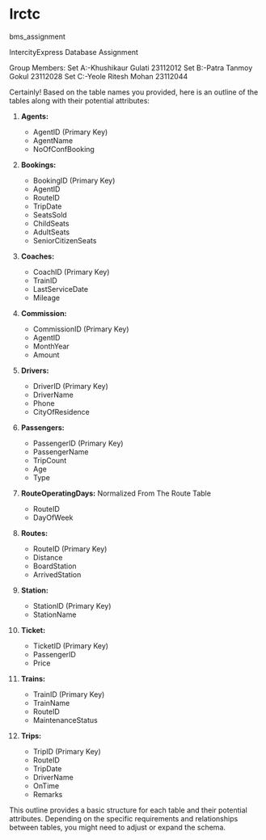 # Irctc 

bms_assignment

IntercityExpress Database Assignment

Group Members: Set A:-Khushikaur Gulati
              23112012
               Set B:-Patra Tanmoy Gokul 
              23112028
               Set C:-Yeole Ritesh Mohan 
              23112044




Certainly! Based on the table names you provided, here is an outline of the tables along with their potential attributes:

1. **Agents:**
    - AgentID (Primary Key)
    - AgentName
    - NoOfConfBooking

2. **Bookings:**
    - BookingID (Primary Key)
    - AgentID
    - RouteID
    - TripDate
    - SeatsSold
    - ChildSeats
    - AdultSeats
    - SeniorCitizenSeats

3. **Coaches:**
    - CoachID (Primary Key)
    - TrainID
    - LastServiceDate
    - Mileage

4. **Commission:**
    - CommissionID (Primary Key)
    - AgentID
    - MonthYear
    - Amount

5. **Drivers:**
    - DriverID (Primary Key)
    - DriverName
    - Phone
    - CityOfResidence

6. **Passengers:**
    - PassengerID (Primary Key)
    - PassengerName
    - TripCount
    - Age
    - Type

7. **RouteOperatingDays:**
   Normalized From The Route Table
    - RouteID
    - DayOfWeek


8. **Routes:**
    - RouteID (Primary Key)
    - Distance
    - BoardStation
    - ArrivedStation

9. **Station:**
    - StationID (Primary Key)
    - StationName
  
10. **Ticket:**
    - TicketID (Primary Key)
    - PassengerID
    - Price

11. **Trains:**
    - TrainID (Primary Key)
    - TrainName
    - RouteID
    - MaintenanceStatus

12. **Trips:**
    - TripID (Primary Key)
    - RouteID 
    - TripDate
    - DriverName
    - OnTime
    - Remarks

This outline provides a basic structure for each table and their potential attributes. Depending on the specific requirements and relationships between tables, you might need to adjust or expand the schema.
